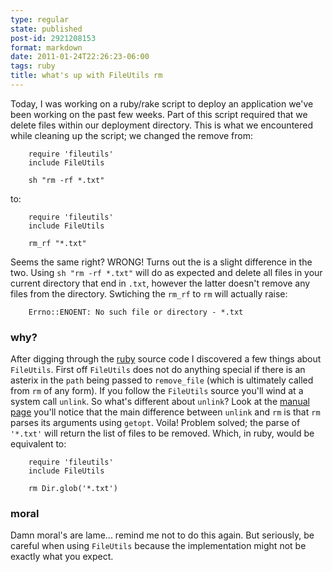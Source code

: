 ```yaml
---
type: regular
state: published
post-id: 2921208153
format: markdown
date: 2011-01-24T22:26:23-06:00
tags: ruby
title: what's up with FileUtils rm
---
```


Today, I was working on a ruby/rake script to deploy an application we've been working on the past few weeks. Part of this script required that we delete files within our deployment directory. This is what we encountered while cleaning up the script; we changed the remove from:

		require 'fileutils'
		include FileUtils
		
		sh "rm -rf *.txt"
to:

		require 'fileutils'
		include FileUtils
		
		rm_rf "*.txt"

Seems the same right? WRONG! Turns out the is a slight difference in the two. Using `sh "rm -rf *.txt"` will do as expected and delete all files in your current directory that end in `.txt`, however the latter doesn't remove any files from the directory. Swtiching the `rm_rf` to `rm` will actually raise:

		Errno::ENOENT: No such file or directory - *.txt

### why? ###

After digging through the [ruby](https://github.com/ruby/ruby) source code I discovered a few things about `FileUtils`. First off `FileUtils` does not do anything special if there is an asterix in the `path` being passed to `remove_file` (which is ultimately called from `rm` of any form). If you follow the `FileUtils` source you'll wind at a system call `unlink`. So what's different about `unlink`? Look at the [manual page](http://linux.die.net/man/2/unlink) you'll notice that the main difference between `unlink` and `rm` is that `rm` parses its arguments using `getopt`. Voila! Problem solved; the parse of `'*.txt'` will return the list of files to be removed. Which, in ruby, would be equivalent to:

		require 'fileutils'
		include FileUtils
		
		rm Dir.glob('*.txt')

### moral ###

Damn moral's are lame... remind me not to do this again. But seriously, be careful when using `FileUtils` because the implementation might not be exactly what you expect.
